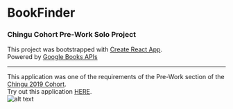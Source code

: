 # BookFinder 
### Chingu Cohort Pre-Work Solo Project
This project was bootstrapped with [Create React App](https://github.com/facebook/create-react-app).<br>
Powered by [Google Books APIs](https://developers.google.com/books/)<br>
<hr>

This application was one of the requirements of the Pre-Work section of the [Chingu 2019 Cohort](https://chingu.gitbook.io/cohort/introduction-to-chingu/what-is-chingu).<br>
Try out this application [HERE](https://willjw3.github.io/BookFinder/).<br>
![alt text][logo]

[logo]: https://dl.dropboxusercontent.com/s/ftdun9xoyw94hc9/React-logo-1-small.png?dl=0
